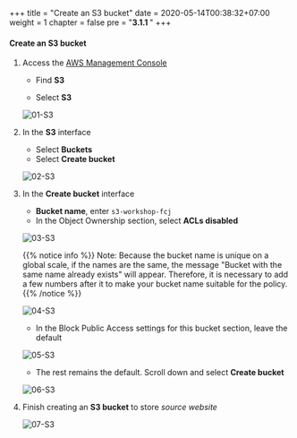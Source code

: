 +++
title = "Create an S3 bucket"
date = 2020-05-14T00:38:32+07:00
weight = 1
chapter = false
pre = "<b>3.1.1 </b>"
+++

#### Create an S3 bucket

1. Access the [AWS Management Console](https://aws.amazon.com/vi/free/?gclid=CjwKCAjw_ZC2BhAQEiwAXSgClvWbbk-Y8aK5QEAweAN7K8tLmdmvIiZuLvrcXaHfX9HrfLJlZr3U2xoC6y4QAvD_BwE&trk=c4f45c53-585c-4b31-8fbf-d39fbcdc603a&sc_channel=ps&ef_id=CjwKCAjw_ZC2BhAQEiwAXSgClvWbbk-Y8aK5QEAweAN7K8tLmdmvIiZuLvrcXaHfX9HrfLJlZr3U2xoC6y4QAvD_BwE:G:s&s_kwcid=AL!4422!3!637354294239!e!!g!!aws!19043613274!143453611386&all-free-tier.sort-by=item.additionalFields.SortRank&all-free-tier.sort-order=asc&awsf.Free%20Tier%20Types=*all&awsf.Free%20Tier%20Categories=*all)

   - Find **S3**

   - Select **S3**

   ![01-S3](/images/3/3-s3-01.png?width=90pc)

2. In the **S3** interface

   - Select **Buckets**
   - Select **Create bucket**

   ![02-S3](/images/3/3-s3-02.png?width=90pc)

3. In the **Create bucket** interface

   - **Bucket name**, enter `s3-workshop-fcj`
   - In the Object Ownership section, select **ACLs disabled**

   ![03-S3](/images/3/3-s3-03.png?width=90pc)

   {{% notice info %}}
   Note: Because the bucket name is unique on a global scale, if the names are the same, the message "Bucket with the same name already exists" will appear. Therefore, it is necessary to add a few numbers after it to make your bucket name suitable for the policy.
   {{% /notice %}}

   ![04-S3](/images/3/3-s3-04.png?width=90pc)

   - In the Block Public Access settings for this bucket section, leave the default

   ![05-S3](/images/3/3-s3-05.png?width=90pc)

   - The rest remains the default. Scroll down and select **Create bucket**

   ![06-S3](/images/3/3-s3-06.png?width=90pc)

4. Finish creating an **S3 bucket** to store _source website_

   ![07-S3](/images/3/3-s3-07.png?width=90pc)
